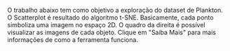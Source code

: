 O trabalho abaixo tem como objetivo a exploração do dataset de Plankton. O Scatterplot é resultado do algoritmo t-SNE. Basicamente, cada ponto simboliza uma imagem no espaço 2D. O quadro da direita é possível visualizar as imagens de cada objeto. Clique em "Saiba Mais" para mais informações de como a ferramenta funciona.